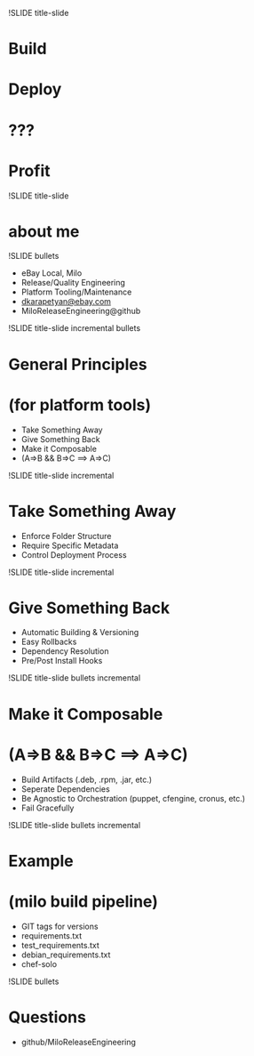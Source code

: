 !SLIDE title-slide
# Build #
# Deploy #
# ??? #
# Profit #

!SLIDE title-slide
# about me #

!SLIDE bullets 
* eBay Local, Milo
* Release/Quality Engineering
* Platform Tooling/Maintenance
* dkarapetyan@ebay.com
* MiloReleaseEngineering@github

!SLIDE title-slide incremental bullets
# General Principles #
# (for platform tools) #
* Take Something Away
* Give Something Back
* Make it Composable
* (A=>B && B=>C ==> A=>C)

!SLIDE title-slide incremental
# Take Something Away #
* Enforce Folder Structure
* Require Specific Metadata
* Control Deployment Process

!SLIDE title-slide incremental
# Give Something Back #
* Automatic Building & Versioning
* Easy Rollbacks
* Dependency Resolution
* Pre/Post Install Hooks

!SLIDE title-slide bullets incremental
# Make it Composable #
# (A=>B && B=>C ==> A=>C) #
* Build Artifacts (.deb, .rpm, .jar, etc.)
* Seperate Dependencies
* Be Agnostic to Orchestration (puppet, cfengine, cronus, etc.)
* Fail Gracefully

!SLIDE title-slide bullets incremental
# Example #
# (milo build pipeline) #
* GIT tags for versions
* requirements.txt
* test_requirements.txt
* debian_requirements.txt
* chef-solo

!SLIDE bullets
# Questions #
* github/MiloReleaseEngineering
